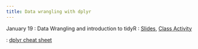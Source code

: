 ```yaml
---
title: Data wrangling with dplyr
---
```


January 19
: Data Wrangling and introduction to tidyR
  : [Slides](https://sta175-s22.github.io/slides/data_wrangling.html), [Class Activity](https://sta175-s22.github.io/class_activities/ca_2.html)
  
: [dplyr cheat sheet](https://raw.githubusercontent.com/rstudio/cheatsheets/master/data-transformation.pdf)
